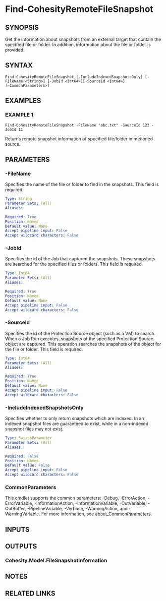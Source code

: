 # Find-CohesityRemoteFileSnapshot

## SYNOPSIS
Get the information about snapshots from an external target that contain the specified file or folder. In addition, information about the file or folder is provided.

## SYNTAX

```
Find-CohesityRemoteFileSnapshot [-IncludeIndexedSnapshotsOnly] [-FileName <String>] [-JobId <Int64>][-SourceId <Int64>] [<CommonParameters>]
```

## EXAMPLES

### EXAMPLE 1
```
Find-CohesityRemoteFileSnapshot -FileName "abc.txt" -SourceId 123 -JobId 11
```

Returns remote snapshot information of specified file/folder in metioned source.

## PARAMETERS

### -FileName
Specifies the name of the file or folder to find in the snapshots.
This field is required.

```yaml
Type: String
Parameter Sets: (All)
Aliases:

Required: True
Position: Named
Default value: None
Accept pipeline input: False
Accept wildcard characters: False
```

### -JobId
Specifies the id of the Job that captured the snapshots.
These snapshots are searched for the specified files or folders.
This field is required.

```yaml
Type: Int64
Parameter Sets: (All)
Aliases:

Required: True
Position: Named
Default value: None
Accept pipeline input: False
Accept wildcard characters: False
```

### -SourceId
Specifies the id of the Protection Source object (such as a VM) to search.
When a Job Run executes, snapshots of the specified Protection Source
object are captured. This operation searches the snapshots of the
object for the file or folder. This field is required.

```yaml
Type: Int64
Parameter Sets: (All)
Aliases:

Required: True
Position: Named
Default value: None
Accept pipeline input: False
Accept wildcard characters: False
```

### -IncludeIndexedSnapshotsOnly
Specifies whether to only return snapshots which are indexed. In an indexed snapshot files are guaranteed to exist, while in a non-indexed snapshot files may not exist.

```yaml
Type: SwitchParameter
Parameter Sets: (All)
Aliases:

Required: False
Position: Named
Default value: False
Accept pipeline input: False
Accept wildcard characters: False
```

### CommonParameters
This cmdlet supports the common parameters: -Debug, -ErrorAction, -ErrorVariable, -InformationAction, -InformationVariable, -OutVariable, -OutBuffer, -PipelineVariable, -Verbose, -WarningAction, and -WarningVariable. For more information, see [about_CommonParameters](http://go.microsoft.com/fwlink/?LinkID=113216).

## INPUTS

## OUTPUTS

### Cohesity.Model.FileSnapshotInformation
## NOTES

## RELATED LINKS
